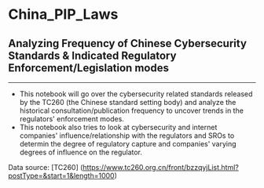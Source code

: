 # China_PIP_Laws

## Analyzing Frequency of Chinese Cybersecurity Standards & Indicated Regulatory Enforcement/Legislation modes
------------

- This notebook will go over the cybersecurity related standards released by the TC260 (the Chinese standard setting body) and analyze the historical consultation/publication frequency to uncover trends in the regulators' enforcement modes.
- This notebook also tries to look at cybersecurity and internet companies' influence/relationship with the regulators and SROs to determin the degree of regulatory capture and companies' varying degrees of influence on the regulator.

Data source: [TC260] (https://www.tc260.org.cn/front/bzzqyjList.html?postType=&start=1&length=1000)
